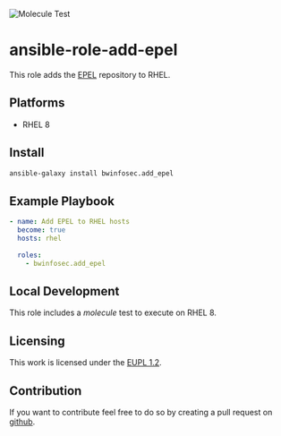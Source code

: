 ![Molecule Test](https://github.com/bwinfosec/ansible-role-add-epel/actions/workflows/molecule-test.yml/badge.svg)

ansible-role-add-epel
=========

This role adds the [EPEL](https://www.redhat.com/en/blog/whats-epel-and-how-do-i-use-it) repository to RHEL.

## Platforms

- RHEL 8

## Install

``` sh
ansible-galaxy install bwinfosec.add_epel
```

## Example Playbook

```yml
- name: Add EPEL to RHEL hosts
  become: true
  hosts: rhel
 
  roles:
    - bwinfosec.add_epel
```

## Local Development

This role includes a *molecule* test to execute on RHEL 8.

## Licensing

This work is licensed under the [EUPL 1.2](https://joinup.ec.europa.eu/collection/eupl/eupl-text-eupl-12).

## Contribution
If you want to contribute feel free to do so by creating a pull request on [github](https://github.com/bwInfoSec/ansible-role-add-epel).
